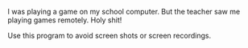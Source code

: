 I was playing a game on my school computer.
But the teacher saw me playing games remotely.
Holy shit!

Use this program to avoid screen shots or screen recordings.
